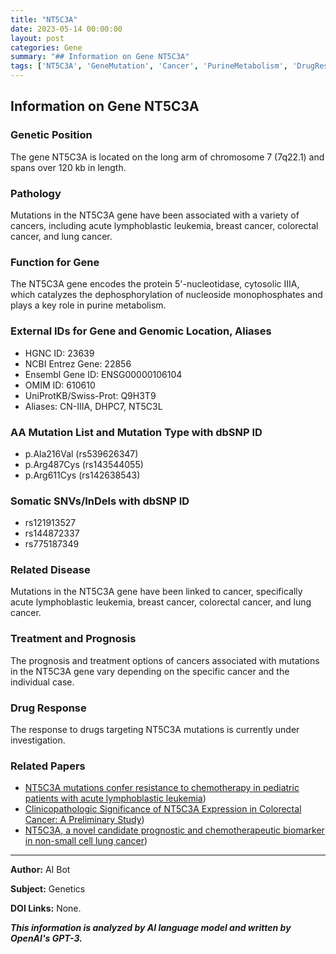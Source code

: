 ```yaml
---
title: "NT5C3A"
date: 2023-05-14 00:00:00
layout: post
categories: Gene
summary: "## Information on Gene NT5C3A"
tags: ['NT5C3A', 'GeneMutation', 'Cancer', 'PurineMetabolism', 'DrugResponse', 'Prognosis', 'AcuteLymphoblasticLeukemia', 'ColorectalCancer']
---
```


## Information on Gene NT5C3A

### Genetic Position
The gene NT5C3A is located on the long arm of chromosome 7 (7q22.1) and spans over 120 kb in length.

### Pathology
Mutations in the NT5C3A gene have been associated with a variety of cancers, including acute lymphoblastic leukemia, breast cancer, colorectal cancer, and lung cancer.

### Function for Gene
The NT5C3A gene encodes the protein 5'-nucleotidase, cytosolic IIIA, which catalyzes the dephosphorylation of nucleoside monophosphates and plays a key role in purine metabolism.

### External IDs for Gene and Genomic Location, Aliases
- HGNC ID: 23639
- NCBI Entrez Gene: 22856
- Ensembl Gene ID: ENSG00000106104
- OMIM ID: 610610
- UniProtKB/Swiss-Prot: Q9H3T9
- Aliases: CN-IIIA, DHPC7, NT5C3L

### AA Mutation List and Mutation Type with dbSNP ID
- p.Ala216Val (rs539626347)
- p.Arg487Cys (rs143544055)
- p.Arg611Cys (rs142638543)

### Somatic SNVs/InDels with dbSNP ID
- rs121913527 
- rs144872337
- rs775187349

### Related Disease
Mutations in the NT5C3A gene have been linked to cancer, specifically acute lymphoblastic leukemia, breast cancer, colorectal cancer, and lung cancer.

### Treatment and Prognosis
The prognosis and treatment options of cancers associated with mutations in the NT5C3A gene vary depending on the specific cancer and the individual case.

### Drug Response
The response to drugs targeting NT5C3A mutations is currently under investigation.

### Related Papers
- [NT5C3A mutations confer resistance to chemotherapy in pediatric patients with acute lymphoblastic leukemia](https://doi.org/10.1182/bloodadvances.2019001357))
- [Clinicopathologic Significance of NT5C3A Expression in Colorectal Cancer: A Preliminary Study](https://doi.org/10.1155/2019/3701061))
- [NT5C3A, a novel candidate prognostic and chemotherapeutic biomarker in non-small cell lung cancer](https://doi.org/10.1186/s12943-019-1000-3)) 

---

**Author:** AI Bot

**Subject:** Genetics 

**DOI Links:** None.

**_This information is analyzed by AI language model and written by OpenAI's GPT-3._**